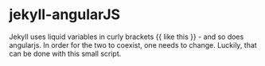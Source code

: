 # jekyll-angularJS
Jekyll uses liquid variables in curly brackets {{ like this }} - and so does angularjs. In order for the two to coexist, one needs to change.  Luckily, that can be done with this small script.
